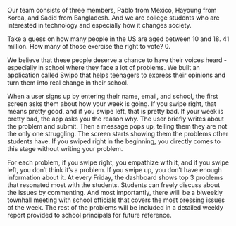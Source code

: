 Our team consists of three members, Pablo from Mexico, Hayoung from Korea, and Sadid from Bangladesh. And we are college students who are interested in technology and especially how it changes society.

Take a guess on how many people in the US are aged between 10 and 18. 41 million. How many of those exercise the right to vote? 0.

We believe that these people deserve a chance to have their voices heard - especially in school where they face a lot of problems. We built an application called Swipo that helps teenagers to express their opinions and turn them into real change in their school. 

When a user signs up by entering their name, email, and school, the first screen asks them about how your week is going. If you swipe right, that means pretty good, and if you swipe left, that is pretty bad. If your week is pretty bad, the app asks you the reason why. The user briefly writes about the problem and submit. Then a message pops up, telling them they are not the only one struggling. The screen starts showing them the problems other students have. If you swiped right in the beginning, you directly comes to this stage without writing your problem. 

For each problem, if you swipe right, you empathize with it, and if you swipe left, you don’t think it’s a problem. If you swipe up, you don’t have enough information about it. At every Friday, the dashboard shows top 3 problems that resonated most with the students. Students can freely discuss about the issues by commenting. And most importantly, there willl be a biweekly townhall meeting with school officials that covers the most pressing issues of the week. The rest of the problems will be included in a detailed weekly report provided to school principals for future reference.
